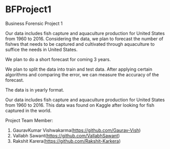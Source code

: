 # BFProject1
Business Forensic Project 1

Our data includes fish capture and aquaculture production for United States from 1960 to 2016. Considering the data, we plan to forecast the number of fishws that needs to be captured and cultivated through aquaculture to suffice the needs in United States.

We plan to do a short forecast for coming 3 years.

We plan to split the data into train and test data. After applying certain algorithms and comparing the error, we can measure the accuracy of the forecast.

The data is in yearly format.

Our data includes fish capture and aquaculture production for United States from 1960 to 2016. This data was found on Kaggle after looking for fish captured in the world.

Project Team Member:
1. GauravKumar Vishwakarma(https://github.com/Gaurav-Vish)
2. Vallabh Sawant(https://github.com/VallabhSawant)
3. Rakshit Karera(https://github.com/Rakshit-Karkera)
